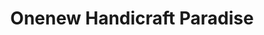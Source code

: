 ---
title: "Onenew Handicraft Paradise"
url: /puducherry/onenew-handicraft-paradise/
shop: Allgemein
---